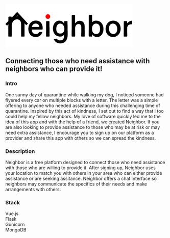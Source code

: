  ![Neighbor](https://github.com/njbrunner/covid-19/raw/master/client/src/assets/images/neighbor_400x134.png)

## Connecting those who need assistance with neighbors who can provide it!

### Intro
One sunny day of quarantine while walking my dog, I noticed someone had flyered every car on multiple blocks with a letter. The letter was a simple offering to anyone who needed assistance during this challenging time of quarantine. Inspired by this act of kindness, I set out to find a way that I too could help my fellow neighbors. My love of software quickly led me to the idea of this app and with the help of a friend, we created Neighbor. If you are also looking to provide assistance to those who may be at risk or may need extra assistance, I encourage you to sign up on our platform as a provider and share this app with others so we can spread the kindness.

### Description
Neighbor is a free platform designed to connect those who need assistance with those who are willing to provide it. After signing up, Neighbor uses your location to match you with others in your area who can either provide assistance or are seeking assitance. Neighbor offers a chat interface so neighbors may communicate the specifics of their needs and make arrangements with others.

### Stack
Vue.js  
Flask  
Gunicorn  
MongoDB  

